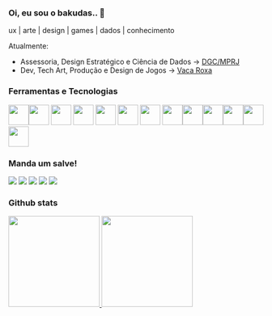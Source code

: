 ### Oi, eu sou o bakudas.. 👋
ux | arte | design | games | dados | conhecimento

Atualmente:
- Assessoria, Design Estratégico e Ciência de Dados → [DGC/MPRJ](https://mprj.mp.br/)
- Dev, Tech Art, Produção e Design de Jogos → [Vaca Roxa](http://vacaroxa.com)

### Ferramentas e Tecnologias

<img loading="lazy"  src="https://cdn.jsdelivr.net/gh/devicons/devicon/icons/vim/vim-original.svg" width="40" height="40"/><img loading="lazy"  src="https://cdn.jsdelivr.net/gh/devicons/devicon/icons/c/c-original.svg" width="40" height="40"/> <img loading="lazy" src="https://cdn.jsdelivr.net/gh/devicons/devicon/icons/unrealengine/unrealengine-original.svg" width="40" height="40"/> <img loading="lazy" src="https://cdn.jsdelivr.net/gh/devicons/devicon/icons/cplusplus/cplusplus-original.svg" width="40" height="40"/> <img loading="lazy" src="https://cdn.jsdelivr.net/gh/devicons/devicon/icons/unity/unity-original.svg" width="40" height="40"/> <img loading="lazy" src="https://cdn.jsdelivr.net/gh/devicons/devicon/icons/csharp/csharp-original.svg" width="40" height="40"/> <img loading="lazy" src="https://cdn.jsdelivr.net/gh/devicons/devicon/icons/godot/godot-original.svg" width="40" height="40"/> <img loading="lazy" src="https://cdn.jsdelivr.net/gh/devicons/devicon/icons/jupyter/jupyter-original-wordmark.svg" width="40" height="40"/><img loading="lazy" src="https://cdn.jsdelivr.net/gh/devicons/devicon/icons/python/python-original.svg" width="40" height="40"/><img loading="lazy" src="https://cdn.jsdelivr.net/gh/devicons/devicon/icons/ruby/ruby-original.svg" width="40" height="40"/><img loading="lazy" src="https://cdn.jsdelivr.net/gh/devicons/devicon/icons/rails/rails-plain.svg" width="40" height="40"/><img loading="lazy" src="https://cdn.jsdelivr.net/gh/devicons/devicon/icons/neo4j/neo4j-original.svg" width="40" height="40"/><img loading="lazy" src="https://cdn.jsdelivr.net/gh/devicons/devicon/icons/bash/bash-original.svg" width="40" height="40"/>  

### Manda um salve!
<div>
  <a href="https://www.linkedin.com/in/wilsonmelo" target="_blank"><img loading="lazy" src="https://img.shields.io/badge/-LinkedIn-%230077B5?style=for-the-badge&logo=linkedin&logoColor=white" target="_blank"></a> 
  <a href="https://www.youtube.com/estudiovacaroxa" target="_blank"><img loading="lazy" src="https://img.shields.io/badge/YouTube-FF0000?style=for-the-badge&logo=youtube&logoColor=white" target="_blank"></a>
  <a href="https://instagram.com/bakudas" target="_blank"><img loading="lazy" src="https://img.shields.io/badge/-Instagram-%23E4405F?style=for-the-badge&logo=instagram&logoColor=white" target="_blank"></a>
  <a href="https://www.twitch.tv/bakudas" target="_blank"><img loading="lazy" src="https://img.shields.io/badge/Twitch-9146FF?style=for-the-badge&logo=twitch&logoColor=white" target="_blank"></a>
  <a href = "mailto:bakudas@gmail.com"><img loading="lazy" src="https://img.shields.io/badge/Gmail-D14836?style=for-the-badge&logo=gmail&logoColor=white" target="_blank"></a>
</div>

### Github stats
<div>
<a href="https://github.com/bakudas">
<img loading="lazy" height="180em" src="https://github-readme-stats.vercel.app/api/top-langs/?username=bakudas&layout=compact&langs_count=7&theme=dracula"/>
<img loading="lazy" height="180em" src="https://github-readme-stats.vercel.app/api?username=bakudas&show_icons=true&theme=dracula&include_all_commits=true&count_private=true"/>
</div>
